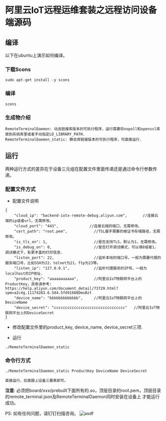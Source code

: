 # 阿里云IoT远程运维套装之远程访问设备端源码


## 编译

以下在ubuntu上演示如何编译。
### 下载Scons

```shell
sudo apt-get install -y scons
```

### 编译

```shell
scons
```

### 生成物介绍

```
RemoteTerminalDaemon: 动态链接库版本的可执行程序，运行需要将nopoll和openssl库放到系统库里或者手动指定LD_LIBRARY_PATH.
RemoteTerminalDaemon_static: 静态库链接版本的可执行程序，可直接运行. 
```

## 运行
两种运行方式的差异在于设备三元组在配置文件里面传递还是通过命令行参数传递。
### 配置文件方式

* 配置文件说明

```shell
{
	"cloud_ip": "backend-iotx-remote-debug.aliyun.com",       //连接云端的ip或者url，无需修改。
	"cloud_port": "443",              //连接云端的端口，无需修改。
	"cert_path": "root.pem",            //TSL握手需要的根证书存储路径，无需修改。
	"is_tls_on": 1,                     //是否支持TLS，默认为1，无需修改。
	"is_debug_on": 0,                   //是否打开调试模式，可以填0或者1，调试模式下，有更丰富的打印信息.
	"listen_port": 22,                  //监听本地的端口号，一般为需要代理的服务端口号，比如SSH为22，telnet为21，ftp为23等。
	"listen_ip": "127.0.0.1",           //监听代理服务的IP号，一般为localhost的IP地址.
	"product_key": "aaaaaaaaaaa",       //阿里云IoT物联网平台上的ProductKey，具体请参考: https://help.aliyun.com/document_detail/73729.html?spm=a2c4g.11174283.6.584.5fd91668DmxBzt 
	"device_name": "bbbbbbbbbbbbb",     //阿里云IoT物联网平台上的DeviceName
	"device_secret": "cccccccccccccccccccccccccccccccc"   //阿里云IoT物联网平台上的DeviceSecret
}

```
* 修改配置文件里的product_key, device_name, device_secret三项.

* 运行

```shell
./RemoteTerminalDaemon_static
```

### 命令行方式 
```shell
./RemoteTerminalDaemon_static ProductKey DeviceName DeviceSecret

直接运行，后面跟上设备三要素即可。
```

**注意**: 必须把board/xxx/prebuilt下面所有的.so，顶层目录的root.pem，顶层目录的remote_terminal.json及RemoteTerminalDaemon同时安装在设备上
才能运行成功。

PS: 如有任何问题，请钉钉扫描咨询。
![asdf](https://camo.githubusercontent.com/bc61a578aa686d36c550ee657498786a0afdffdf/68747470733a2f2f63646e2e6e6c61726b2e636f6d2f6c61726b2f302f323031382f706e672f31363035352f313534333838383432313239332d36643638663830632d376261362d343363362d383737372d6331636365623035643834642e706e67)
